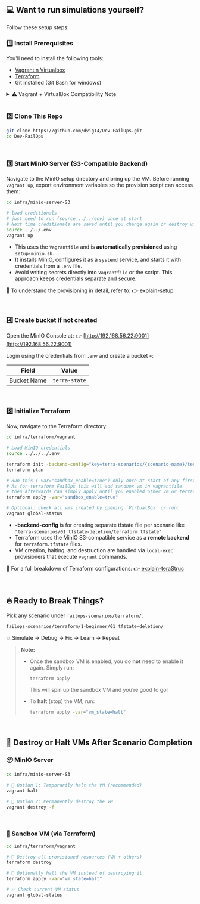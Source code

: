 ## 💻 Want to run simulations yourself?

Follow these setup steps:

### 1️⃣ Install Prerequisites

You'll need to install the following tools:

- [Vagrant n Virtualbox](https://github.com/dvig14/Devops/blob/master/Preq.md)
- [Terraform](https://developer.hashicorp.com/terraform/downloads)
- Git installed (Git Bash for windows)

<details>
<summary>⚠️ Vagrant + VirtualBox Compatibility Note</summary>

<br>

| OS          | Status                      | Details & Fixes                                                                                                                                                                                |
| ----------- | --------------------------- | ---------------------------------------------------------------------------------------------------------------------------------------------------------------------------------------------- |
| **Linux**   | ✅ Works well                | Kernel modules usually load correctly. Run `vagrant up` directly.                                                                                                                              |
| **macOS**   | ⚠️ Kernel extension blocked | After installing VirtualBox, go to **System Settings → Security & Privacy**. You may see “System software from Oracle America was blocked.” Click **Allow**, then **reboot**.                 |
| **Windows** | ⚠️ Common issues            | You **must**: <br> - Use **PowerShell v3 or later** <br> - Run terminal as **Administrator** <br> - Disable **Hyper-V** (VirtualBox won’t work with it)                                        |

<br>

### 🔍 Virtualization (VT-x) May Already Be Enabled

⚠️ Some systems **don’t show the BIOS virtualization setting** — because it’s **already enabled by default** or **locked by the manufacturer**.

- If you **can’t find “VT-x” or “Virtualization”** in BIOS — don’t worry!
- It’s often **pre-enabled** on newer systems.
- The real issue is usually **Windows settings**, not BIOS.

You can verify if it's active using:

```powershell
systeminfo | findstr /i "Virtualization"
```

Expected output:

```
Virtualization Enabled In Firmware: Yes
```

<br>

### 🧱 Virtualization Layers: What Interferes?

| Layer          | Role                                                                     | What can go wrong                                       |
| -------------- | ------------------------------------------------------------------------ | ------------------------------------------------------- |
| **BIOS/UEFI**  | Enables virtualization at hardware level (VT-x/AMD-V)                    | You did this — ✅ all good                               |
| **Windows OS** | Allocates VT-x to specific hypervisors (Hyper-V, VirtualBox, WSL2, etc.) | Only **one hypervisor** can fully use VT-x at a time    |
| **VirtualBox** | Needs direct access to VT-x                                              | Fails if another service (like Hyper-V) already owns it |

<br>

> 💡 If you hit this error on Windows:
>
> ```text
> Error: Vagrant failed to initialize at a very early stage:
> │
> │ The version of powershell currently installed on this host is less than
> │ the required minimum version. Please upgrade the installed version of
> │ powershell to the minimum required version and run the command again.
> │
> │   Installed version: N/A
> │   Minimum required version: 3
> ```
>
> Please ensure:
>
> * ✅ PowerShell version ≥ 3
> * ✅ Vagrant added to PATH
> * ✅ Run terminal as Administrator
> * ✅ Hyper-V is disabled → [video →](https://youtu.be/hnqqpgwlopw)

🧪 After install, test with:

```bash
vagrant --version
virtualbox --help
```

Still stuck? Skip `vagrant up` and explore the logs & README passively.

</details>

<br>

### 2️⃣ Clone This Repo

```bash
git clone https://github.com/dvig14/Dev-FailOps.git
cd Dev-FailOps
```

<br>

### 3️⃣ Start MinIO Server (S3-Compatible Backend)

Navigate to the MinIO setup directory and bring up the VM. Before running `vagrant up`, export environment variables so the provision script can access them:

```bash
cd infra/minio-server-S3

# load creditionals
# just need to run (source ../../env) once at start
# Next time creditionals are saved until you change again or destroy vm
source ../../.env
vagrant up
```

* This uses the `Vagrantfile` and is **automatically provisioned** using `setup-minio.sh`.
* It installs MinIO, configures it as a `systemd` service, and starts it with credentials from a `.env` file.
* Avoid writing secrets directly into `Vagrantfile` or the script. This approach keeps credentials separate and secure.

📘 To understand the provisioning in detail, refer to:
👉 [explain-setup](../../infra/minio-server-S3/README.md)

<br>

### 4️⃣ Create bucket If not created
 
 Open the MinIO Console at:
👉 [http://192.168.56.22:9001](http://192.168.56.22:9001)

Login using the credentials from `.env` and create a bucket `+`:

| Field       | Value         |
| ----------- | ------------- |
| Bucket Name | `terra-state` |


<br>

### 5️⃣ Initialize Terraform

Now, navigate to the Terraform directory:

```bash
cd infra/terraform/vagrant

# Load MinIO credentials
source ../../../.env

terraform init -backend-config="key=terra-scenarios/{scenario-name}/terraform.tfstate"
terraform plan

# Run this (-var="sandbox_enable=true") only once at start of any first scenario
# As for terraform FailOps this will add sandbox vm in vagrantfile 
# then afterwards can simply apply until you enabled other vm or terraform destroy this one
terraform apply -var="sandbox_enable=true"

# Optional: check all vms created by opening `VirtualBox` or run:
vagrant global-status 
```

* **-backend-config** is for creating separate tfstate file per scenario like `"terra-scenarios/01_tfstate-deletion/terraform.tfstate"`
* Terraform uses the MinIO S3-compatible service as a **remote backend** for `terraform.tfstate` files.
* VM creation, halting, and destruction are handled via `local-exec` provisioners that execute `vagrant` commands.

📘 For a full breakdown of Terraform configurations:
👉 [explain-teraStruc](../../infra/terraform/vagrant/README.md)

<br>

## 🔥 Ready to Break Things?

Pick any scenario under `failops-scenarios/terraform/`:

```bash
failops-scenarios/terraform/1-beginner/01_tfstate-deletion/
```
💥 Simulate → Debug → Fix → Learn → Repeat

> **Note:**
>
> - Once the sandbox VM is enabled, you do **not** need to enable it again. Simply run:
>   ```bash
>   terraform apply
>   ```
>   This will spin up the sandbox VM and you’re good to go!
>
> - To **halt** (stop) the VM, run:
>   ```bash
>   terraform apply -var="vm_state=halt"
>   ```

<br>

## 🧹 Destroy or Halt VMs After Scenario Completion

### 📦 MinIO Server

```bash
cd infra/minio-server-S3

# 🔸 Option 1: Temporarily halt the VM (recommended)
vagrant halt

# 🔻 Option 2: Permanently destroy the VM
vagrant destroy -f
```

<br>

### 🧪 Sandbox VM (via Terraform)

```bash
cd infra/terraform/vagrant

# 🔻 Destroy all provisioned resources (VM + others)
terraform destroy

# 🔸 Optionally halt the VM instead of destroying it
terraform apply -var="vm_state=halt"

# ✅ Check current VM status
vagrant global-status
```
